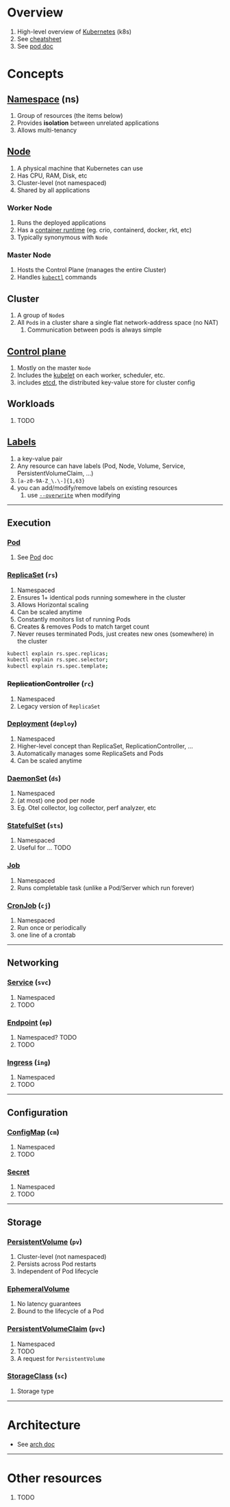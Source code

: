 # Overview
1. High-level overview of [Kubernetes](https://kubernetes.io/) (k8s)
1. See [cheatsheet](./cheatsheet.k8s.md)
1. See [pod doc](./kubernetes.pods.md)


# Concepts

## [Namespace](https://kubernetes.io/docs/concepts/overview/working-with-objects/namespaces/) (ns)
1. Group of resources (the items below)
1. Provides **isolation** between unrelated applications
1. Allows multi-tenancy


## [Node](https://kubernetes.io/docs/concepts/architecture/nodes/)
1. A physical machine that Kubernetes can use
1. Has CPU, RAM, Disk, etc
1. Cluster-level (not namespaced)
1. Shared by all applications


### Worker Node
1. Runs the deployed applications
1. Has a [container runtime](https://kubernetes.io/docs/setup/production-environment/container-runtimes/) (eg. crio, containerd, docker, rkt, etc)
1. Typically synonymous with `Node`


### Master Node
1. Hosts the Control Plane (manages the entire Cluster)
1. Handles [`kubectl`](https://kubernetes.io/docs/reference/kubectl/) commands


## Cluster
1. A group of `Node`s
1. All `Pod`s in a cluster share a single flat network-address space (no NAT)
    1. Communication between pods is always simple


## [Control plane](https://kubernetes.io/docs/concepts/overview/components/#control-plane-components)
1. Mostly on the master `Node`
1. Includes the [kubelet](https://kubernetes.io/docs/reference/command-line-tools-reference/kubelet/) on each worker, scheduler, etc.
1. includes [etcd](https://etcd.io/), the distributed key-value store for cluster config


## Workloads
1. TODO


## [Labels](https://kubernetes.io/docs/concepts/overview/working-with-objects/labels/)
1. a key-value pair
1. Any resource can have labels (Pod, Node, Volume, Service, PersistentVolumeClaim, ...)
1. `[a-z0-9A-Z_\.\-]{1,63}`
1. you can add/modify/remove labels on existing resources
    1. use [`--overwrite`](TODO) when modifying


--------
## Execution

### [Pod](./kubernetes.pods.md)
1. See [Pod](./kubernetes.pods.md) doc


### [ReplicaSet](https://kubernetes.io/docs/concepts/workloads/controllers/replicaset/) (`rs`)
1. Namespaced
1. Ensures 1+ identical pods running somewhere in the cluster
1. Allows Horizontal scaling
1. Can be scaled anytime
1. Constantly monitors list of running Pods
1. Creates & removes Pods to match target count
1. Never reuses terminated Pods, just creates new ones (somewhere) in the cluster
```sh
kubectl explain rs.spec.replicas;
kubectl explain rs.spec.selector;
kubectl explain rs.spec.template;
```


### ~~ReplicationController~~ (`rc`)
1. Namespaced
1. Legacy version of `ReplicaSet`


### [Deployment](https://kubernetes.io/docs/concepts/workloads/controllers/deployment/) (`deploy`)
1. Namespaced
1. Higher-level concept than ReplicaSet, ReplicationController, ...
1. Automatically manages some ReplicaSets and Pods
1. Can be scaled anytime


### [DaemonSet](https://kubernetes.io/docs/concepts/workloads/controllers/daemonset/) (`ds`)
1. Namespaced
1. (at most) one pod per node
1. Eg. Otel collector, log collector, perf analyzer, etc


### [StatefulSet](https://kubernetes.io/docs/concepts/workloads/controllers/replicaset/) (`sts`)
1. Namespaced
1. Useful for ... TODO


### [Job](https://kubernetes.io/docs/concepts/workloads/controllers/job/)
1. Namespaced
1. Runs completable task (unlike a Pod/Server which run forever)


### [CronJob](https://kubernetes.io/docs/concepts/workloads/controllers/cron-jobs/) (`cj`)
1. Namespaced
1. Run once or periodically
1. one line of a crontab


--------
## Networking
### [Service](TODO) (`svc`)
1. Namespaced
1. TODO


### [Endpoint](TODO) (`ep`)
1. Namespaced?  TODO
1. TODO


### [Ingress](TODO) (`ing`)
1. Namespaced
1. TODO


--------
## Configuration

### [ConfigMap](TODO) (`cm`)
1. Namespaced
1. TODO

### [Secret](TODO)
1. Namespaced
1. TODO


--------
## Storage

### [PersistentVolume](https://kubernetes.io/docs/concepts/storage/persistent-volumes/) (`pv`)
1. Cluster-level (not namespaced)
1. Persists across Pod restarts
1. Independent of Pod lifecycle


### [EphemeralVolume](https://kubernetes.io/docs/concepts/storage/ephemeral-volumes/)
1. No latency guarantees
1. Bound to the lifecycle of a Pod



### [PersistentVolumeClaim](https://kubernetes.io/docs/concepts/storage/persistent-volumes/#lifecycle-of-a-volume-and-claim) (`pvc`)
1. Namespaced
1. TODO
1. A request for `PersistentVolume`


### [StorageClass](https://kubernetes.io/docs/concepts/storage/storage-classes/) (`sc`)
1. Storage type


--------
# Architecture
- See [arch doc](./kubernetes.arch.md)


--------



# Other resources
1. TODO
